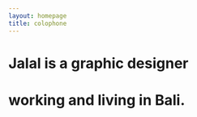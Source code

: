 ```yaml
---
layout: homepage
title: colophone
---
```


# Jalal is a graphic designer
# working and living in Bali.